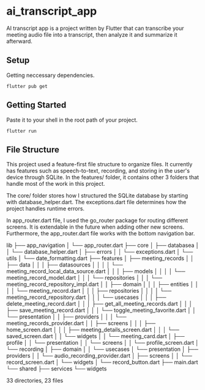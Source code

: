 # ai_transcript_app
AI transcript app is a project written by Flutter that can transcribe your meeting audio file into a transcript, then analyze it and summarize it afterward.

## Setup
Getting neccessary dependencies.
```
flutter pub get 
```

## Getting Started
Paste it to your shell in the root path of your project.
```
flutter run
```

## File Structure
This project used a feature-first file structure to organize files. It currently has features such as speech-to-text, recording, and storing in the user's device through SQLite. In the features/ folder, it contains other 3 folders that handle most of the work in this project.

The core/ folder stores how I structured the SQLite database by starting with database_helper.dart. The exceptions.dart file determines how the project handles runtime errors.

In app_router.dart file, I used the go_router package for routing different screens. It is extendable in the future when adding other new screens. Furthermore, the app_router.dart file works with the bottom navigation bar.

lib
├── app_navigation
│   └── app_router.dart
├── core
│   ├── databasea
│   │   └── database_helper.dart
│   ├── errors
│   │   └── exceptions.dart
│   └── utils
│       └── date_formatting.dart
├── features
│   ├── meeting_records
│   │   ├── data
│   │   │   ├── datasources
│   │   │   │   └── meeting_record_local_data_source.dart
│   │   │   ├── models
│   │   │   │   └── meeting_record_model.dart
│   │   │   └── repositories
│   │   │       └── meeting_record_repository_impl.dart
│   │   ├── domain
│   │   │   ├── entities
│   │   │   │   └── meeting_record.dart
│   │   │   ├── repositories
│   │   │   │   └── meeting_record_repository.dart
│   │   │   └── usecases
│   │   │       ├── delete_meeting_record.dart
│   │   │       ├── get_all_meeting_records.dart
│   │   │       ├── save_meeting_record.dart
│   │   │       └── toggle_meeting_favorite.dart
│   │   └── presentation
│   │       ├── providers
│   │       │   └── meeting_records_provider.dart
│   │       ├── screens
│   │       │   ├── home_screen.dart
│   │       │   ├── meeting_details_screen.dart
│   │       │   └── saved_screen.dart
│   │       └── widgets
│   │           └── meeting_card.dart
│   ├── profile
│   │   └── presentation
│   │       └── screens
│   │           └── profile_screen.dart
│   └── recording
│       ├── domain
│       │   └── usecases
│       └── presentation
│           ├── providers
│           │   └── audio_recording_provider.dart
│           ├── screens
│           │   └── record_screen.dart
│           └── widgets
│               └── record_button.dart
├── main.dart
└── shared
    ├── services
    └── widgets


33 directories, 23 files
